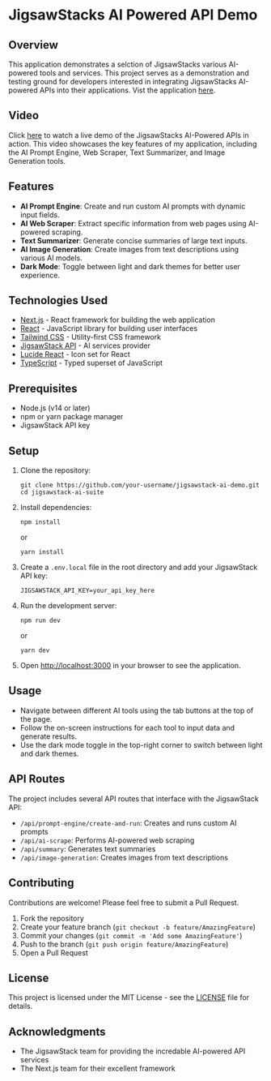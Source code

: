 # JigsawStacks AI Powered API Demo

## Overview

This application demonstrates a selction of JigsawStacks various AI-powered tools and services. This project serves as a demonstration and testing ground for developers interested in integrating JigsawStacks AI-powered APIs into their applications. Vist the application [here](https://jigsawstack-demo.vercel.app/).

## Video

Click [here](https://www.loom.com/share/537f6dc836a2438b83ddc8d79938ece5?sid=8e9dc689-3e5e-4473-b852-68627e337ffb) to watch a live demo of the JigsawStacks AI-Powered APIs in action. This video showcases the key features of my application, including the AI Prompt Engine, Web Scraper, Text Summarizer, and Image Generation tools.

## Features

- **AI Prompt Engine**: Create and run custom AI prompts with dynamic input fields.
- **AI Web Scraper**: Extract specific information from web pages using AI-powered scraping.
- **Text Summarizer**: Generate concise summaries of large text inputs.
- **AI Image Generation**: Create images from text descriptions using various AI models.
- **Dark Mode**: Toggle between light and dark themes for better user experience.

## Technologies Used

- [Next.js](https://nextjs.org/) - React framework for building the web application
- [React](https://reactjs.org/) - JavaScript library for building user interfaces
- [Tailwind CSS](https://tailwindcss.com/) - Utility-first CSS framework
- [JigsawStack API](https://jigsawstack.com/) - AI services provider
- [Lucide React](https://lucide.dev/) - Icon set for React
- [TypeScript](https://www.typescriptlang.org/) - Typed superset of JavaScript

## Prerequisites

- Node.js (v14 or later)
- npm or yarn package manager
- JigsawStack API key

## Setup

1. Clone the repository:
   ```
   git clone https://github.com/your-username/jigsawstack-ai-demo.git
   cd jigsawstack-ai-suite
   ```

2. Install dependencies:
   ```
   npm install
   ```
   or
   ```
   yarn install
   ```

3. Create a `.env.local` file in the root directory and add your JigsawStack API key:
   ```
   JIGSAWSTACK_API_KEY=your_api_key_here
   ```

4. Run the development server:
   ```
   npm run dev
   ```
   or
   ```
   yarn dev
   ```

5. Open [http://localhost:3000](http://localhost:3000) in your browser to see the application.

## Usage

- Navigate between different AI tools using the tab buttons at the top of the page.
- Follow the on-screen instructions for each tool to input data and generate results.
- Use the dark mode toggle in the top-right corner to switch between light and dark themes.

## API Routes

The project includes several API routes that interface with the JigsawStack API:

- `/api/prompt-engine/create-and-run`: Creates and runs custom AI prompts
- `/api/ai-scrape`: Performs AI-powered web scraping
- `/api/summary`: Generates text summaries
- `/api/image-generation`: Creates images from text descriptions 

## Contributing

Contributions are welcome! Please feel free to submit a Pull Request.

1. Fork the repository
2. Create your feature branch (`git checkout -b feature/AmazingFeature`)
3. Commit your changes (`git commit -m 'Add some AmazingFeature'`)
4. Push to the branch (`git push origin feature/AmazingFeature`)
5. Open a Pull Request

## License

This project is licensed under the MIT License - see the [LICENSE](LICENSE) file for details.

## Acknowledgments

- The JigsawStack team for providing the incredable AI-powered API services
- The Next.js team for their excellent framework
